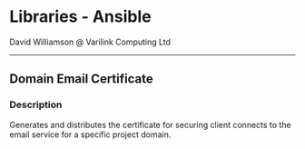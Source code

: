 # Libraries - Ansible

David Williamson @ Varilink Computing Ltd

------

## Domain Email Certificate

### Description

Generates and distributes the certificate for securing client connects to the
email service for a specific project domain.
